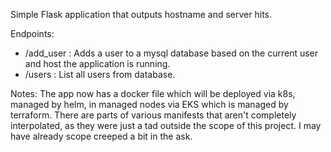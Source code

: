 Simple Flask application that outputs hostname and server hits.

Endpoints:
  - /add_user : Adds a user to a mysql database based on the current user and host the application is running.
  - /users : List all users from database.


Notes:
The app now has a docker file which will be deployed via k8s, managed by helm, in managed nodes via EKS which is managed by terraform. There are parts 
of various manifests that aren't completely interpolated, as they were just a tad outside the scope of this project. I may have already scope creeped
a bit in the ask. 

